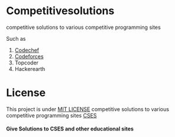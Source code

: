 # Competitivesolutions

competitive solutions to various competitive programming sites

Such as 
1. [Codechef](www.codechef.com)
2. [Codeforces](www.codeforces.com)
3. Topcoder
4. Hackerearth

# License
This project is under [MIT LICENSE](https://github.com/tanvi1004/competitivesolutions/blob/master/LICENSE)
competitive solutions to various competitive programming sites [CSES](https://cses.fi/problemset/) 
#### Give Solutions to CSES and other educational sites 


